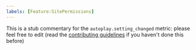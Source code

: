 ```yaml
---
labels: [Feature:SitePermissions]
---
```


This is a stub commentary for the `autoplay.setting_changed` metric: please feel free to edit (read the
[contributing guidelines](https://github.com/mozilla/glean-annotations/blob/main/CONTRIBUTING.md)
if you haven't done this before)
